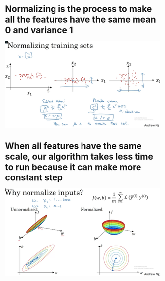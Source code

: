 # Normalizing is the process to make all the features have the same mean 0 and variance 1

![normalize](normalize.png)

# When all features have the same scale, our algorithm takes less time to run because it can make more constant step

![normalize-2](normalize-2.png)